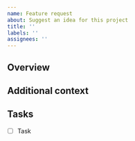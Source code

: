 ```yaml
---
name: Feature request
about: Suggest an idea for this project
title: ''
labels: ''
assignees: ''
---
```


## **Overview**

<!-- A clear and concise description about the feature -->

## **Additional context**

<!-- Add any other context or screenshots about the feature request here -->

## **Tasks**

<!-- Add any your tasks about the feature -->

- [ ] Task
